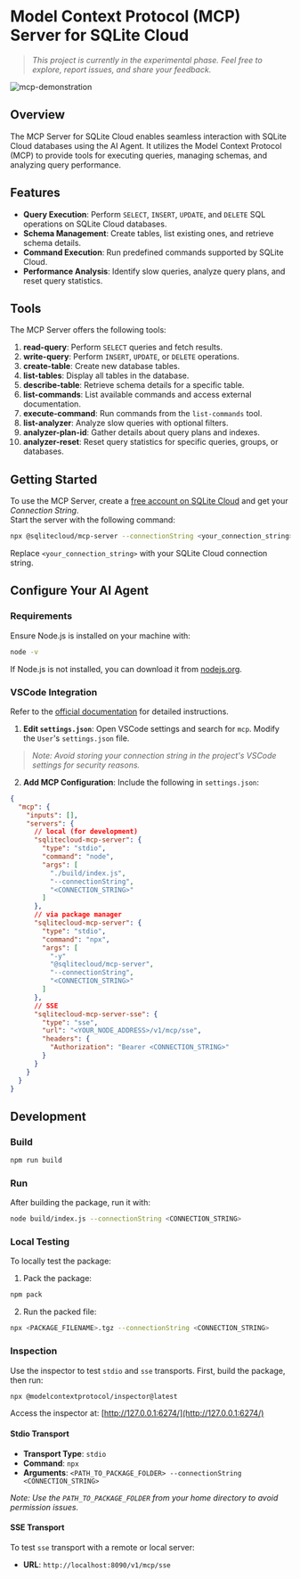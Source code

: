# Model Context Protocol (MCP) Server for SQLite Cloud
> _This project is currently in the experimental phase. Feel free to explore, report issues, and share your feedback._

![mcp-demonstration](https://private-user-images.githubusercontent.com/6153996/436944588-e374f8f0-1bc6-4079-ae3e-21bfe842c412.gif)

## Overview
The MCP Server for SQLite Cloud enables seamless interaction with SQLite Cloud databases using the AI Agent. It utilizes the Model Context Protocol (MCP) to provide tools for executing queries, managing schemas, and analyzing query performance.

## Features
- **Query Execution**: Perform `SELECT`, `INSERT`, `UPDATE`, and `DELETE` SQL operations on SQLite Cloud databases.
- **Schema Management**: Create tables, list existing ones, and retrieve schema details.
- **Command Execution**: Run predefined commands supported by SQLite Cloud.
- **Performance Analysis**: Identify slow queries, analyze query plans, and reset query statistics.

## Tools
The MCP Server offers the following tools:

1. **read-query**: Perform `SELECT` queries and fetch results.
2. **write-query**: Perform `INSERT`, `UPDATE`, or `DELETE` operations.
3. **create-table**: Create new database tables.
4. **list-tables**: Display all tables in the database.
5. **describe-table**: Retrieve schema details for a specific table.
6. **list-commands**: List available commands and access external documentation.
7. **execute-command**: Run commands from the `list-commands` tool.
8. **list-analyzer**: Analyze slow queries with optional filters.
9. **analyzer-plan-id**: Gather details about query plans and indexes.
10. **analyzer-reset**: Reset query statistics for specific queries, groups, or databases.

## Getting Started
To use the MCP Server, create a [free account on SQLite Cloud](https://sqlitecloud.io) and get your _Connection String_.   
Start the server with the following command:

```bash
npx @sqlitecloud/mcp-server --connectionString <your_connection_string>
```

Replace `<your_connection_string>` with your SQLite Cloud connection string.

## Configure Your AI Agent

### Requirements

Ensure Node.js is installed on your machine with:
```bash
node -v
```

If Node.js is not installed, you can download it from [nodejs.org](https://nodejs.org/).

### VSCode Integration

Refer to the [official documentation](https://code.visualstudio.com/docs/copilot/chat/mcp-servers) for detailed instructions.

1. **Edit `settings.json`**: Open VSCode settings and search for `mcp`. Modify the `User`'s `settings.json` file.

> _Note: Avoid storing your connection string in the project's VSCode settings for security reasons._

2. **Add MCP Configuration**: Include the following in `settings.json`:

```json
{
  "mcp": {
    "inputs": [],
    "servers": {
      // local (for development)
      "sqlitecloud-mcp-server": {
        "type": "stdio",
        "command": "node",
        "args": [
          "./build/index.js",
          "--connectionString",
          "<CONNECTION_STRING>"
        ]
      },
      // via package manager
      "sqlitecloud-mcp-server": {
        "type": "stdio",
        "command": "npx",
        "args": [
          "-y"
          "@sqlitecloud/mcp-server",
          "--connectionString",
          "<CONNECTION_STRING>"
        ]
      },
      // SSE
      "sqlitecloud-mcp-server-sse": {
        "type": "sse",
        "url": "<YOUR_NODE_ADDRESS>/v1/mcp/sse",
        "headers": {
          "Authorization": "Bearer <CONNECTION_STRING>"
        }
      }
    }
  }
}
```

## Development

### Build

```bash
npm run build
```

### Run
After building the package, run it with:

```bash
node build/index.js --connectionString <CONNECTION_STRING>
```

### Local Testing

To locally test the package:

1. Pack the package:

```bash
npm pack
```

2. Run the packed file:

```bash
npx <PACKAGE_FILENAME>.tgz --connectionString <CONNECTION_STRING>
```

### Inspection
Use the inspector to test `stdio` and `sse` transports. First, build the package, then run:

```bash
npx @modelcontextprotocol/inspector@latest
```

Access the inspector at: [http://127.0.0.1:6274/](http://127.0.0.1:6274/)

#### Stdio Transport
- **Transport Type**: `stdio`
- **Command**: `npx`
- **Arguments**: `<PATH_TO_PACKAGE_FOLDER> --connectionString <CONNECTION_STRING>`

_Note: Use the `PATH_TO_PACKAGE_FOLDER` from your home directory to avoid permission issues._

#### SSE Transport
To test `sse` transport with a remote or local server:
- **URL**: `http://localhost:8090/v1/mcp/sse`